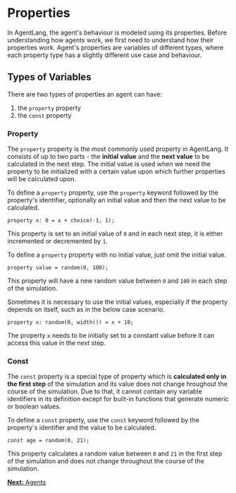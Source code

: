 # Properties

In AgentLang, the agent's behaviour is modeled using its properties. Before understanding how agents work, we first need to understand how their properties work. Agent's properties are variables of different types, where each property type has a slightly different use case and behaviour.

## Types of Variables
There are two types of properties an agent can have:
1. the `property` property
2. the `const` property

### Property
The `property` property is the most commonly used property in AgentLang. It consists of up to two parts - the **initial value** and the **next value** to be calculated in the next step. The initial value is used when we need the property to be initialized with a certain value upon which further properties will be calculated upon.

To define a `property` property, use the `property` keyword followed by the property's identifier, optionally an initial value and then the next value to be calculated.
```
property x: 0 = x + choice(-1, 1);
```
This property is set to an initial value of `0` and in each next step, it is either incremented or decremented by `1`.

To define a `property` property with no initial value, just omit the initial value.
```
property value = random(0, 100);
```
This property will have a new random value between `0` and `100` in each step of the simulation.

Sometimes it is necessary to use the initial values, especially if the property depends on itself, such as in the below case scenario.
```
property x: random(0, width()) = x + 10;
```
The property `x` needs to be initially set to a constant value before it can access this value in the next step.

### Const
The `const` property is a special type of property which is **calculated only in the first step** of the simulation and its value does not change hroughout the course of the simulation. Due to that, it cannot contain any variable identifiers in its definition except for built-in functions that generate numeric or boolean values.

To define a `const` property, use the `const` keyword followed by the property's identifier and the value to be calculated.
```
const age = random(0, 21);
```
This property calculates a random value between `0` and `21` in the first step of the simulation and does not change throughout the course of the simulation.

[**Next:** Agents](/documentation/language-design/agents)